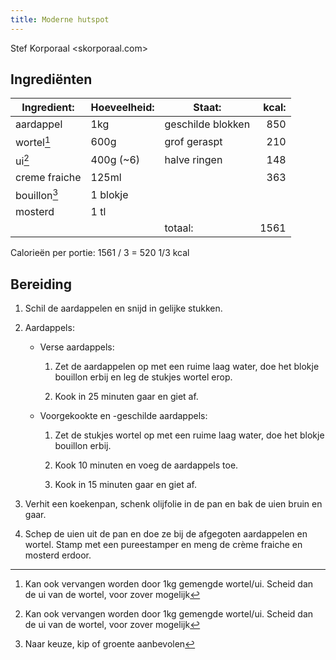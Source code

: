 ```yaml
---
title: Moderne hutspot
---
```


Stef Korporaal <skorporaal.com>

## Ingrediënten

| Ingredient:   | Hoeveelheid: | Staat:            | kcal: |
| ------------- | ------------ | ----------------- | ----: |
| aardappel     | 1kg          | geschilde blokken |   850 |
| wortel[^1]    | 600g         | grof geraspt      |   210 |
| ui[^1]        | 400g (~6)    | halve ringen      |   148 |
| creme fraiche | 125ml        |                   |   363 |
| bouillon[^2]  | 1 blokje     |                   |       |
| mosterd       | 1 tl         |                   |       |
|               |              | totaal:           |  1561 |

[^1]: Kan ook vervangen worden door 1kg gemengde wortel/ui. Scheid dan de ui van de wortel, voor zover mogelijk
[^2]: Naar keuze, kip of groente aanbevolen

Calorieën per portie: 1561 / 3 = 520 1/3 kcal

## Bereiding

1. Schil de aardappelen en snijd in gelijke stukken.

1. Aardappels:

   - Verse aardappels:

     1. Zet de aardappelen op met een ruime laag water, doe het blokje bouillon erbij en leg de stukjes wortel erop.

     1. Kook in 25 minuten gaar en giet af.

   - Voorgekookte en -geschilde aardappels:

     1. Zet de stukjes wortel op met een ruime laag water, doe het blokje bouillon erbij.

     1. Kook 10 minuten en voeg de aardappels toe.

     1. Kook in 15 minuten gaar en giet af.

1. Verhit een koekenpan, schenk olijfolie in de pan en bak de uien bruin en gaar.

1. Schep de uien uit de pan en doe ze bij de afgegoten aardappelen en wortel. Stamp met een pureestamper en meng de crème fraiche en mosterd erdoor.
